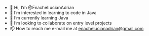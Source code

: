 - 👋 Hi, I’m @EnacheLucianAdrian
- 👀 I’m interested in learning to code in Java
- 🌱 I’m currently learning Java
- 💞️ I’m looking to collaborate on entry level projects
- 📫 How to reach me e-mail me at enachelucianadrian@gmail.com

<!---
EnacheLucianAdrian/EnacheLucianAdrian is a ✨ special ✨ repository because its `README.md` (this file) appears on your GitHub profile.
You can click the Preview link to take a look at your changes.
--->
